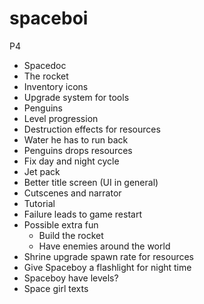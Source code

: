 # spaceboi
P4
* Spacedoc
* The rocket
* Inventory icons
* Upgrade system for tools
* Penguins
* Level progression 
* Destruction effects for resources
* Water he has to run back
* Penguins drops resources
* Fix day and night cycle
* Jet pack 
* Better title screen (UI in general)
* Cutscenes and narrator 
* Tutorial 
* Failure leads to game restart
* Possible extra fun
    * Build the rocket
    * Have enemies around the world
* Shrine upgrade spawn rate for resources 
* Give Spaceboy a flashlight for night time
* Spaceboy have levels?
* Space girl texts
